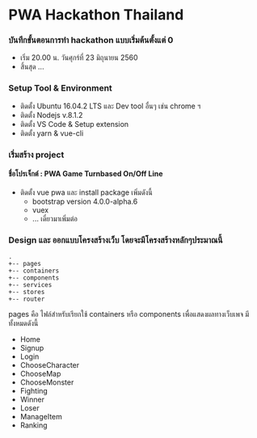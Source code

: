 # PWA Hackathon Thailand

### บันทึกขั้นตอนการทำ hackathon แบบเริ่มต้นตั้งแต่ 0
- เริ่ม 20.00 น. วันศุกร์ที่ 23 มิถุนายน 2560
- สิ้นสุด ...

### Setup Tool & Environment
- ติดตั้ง Ubuntu 16.04.2 LTS และ Dev tool อื่นๆ เช่น chrome ฯ
- ติดตั้ง Nodejs v.8.1.2
- ติดตั้ง VS Code & Setup extension 
- ติดตั้ง yarn & vue-cli

### เริ่มสร้าง project
#### ชื่อโปรเจ็กต์ : PWA Game Turnbased On/Off Line
- ติดตั้ง vue pwa และ install package เพิ่มดังนี้
  - bootstrap version 4.0.0-alpha.6
  - vuex
  - ... เดี๋ยวมาเพิ่มต่อ

### Design และ ออกแบบโครงสร้างเว็บ โดยจะมีโครงสร้างหลักๆประมาณนี้
```
.
+-- pages
+-- containers
+-- components
+-- services
+-- stores
+-- router

```

pages คือ ไฟล์สำหรับเรียกใช้ containers หรือ components เพื่อแสดงผลทางเว็บเพจ มีทั้งหมดดังนี้
- Home
- Signup
- Login
- ChooseCharacter
- ChooseMap
- ChooseMonster
- Fighting
- Winner
- Loser
- ManageItem
- Ranking